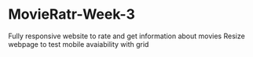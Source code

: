 # MovieRatr-Week-3

Fully responsive website to rate and get information about movies
Resize webpage to test mobile avaiability with grid
